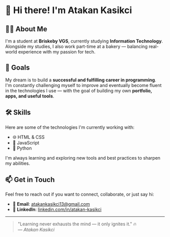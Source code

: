 # 👋 Hi there! I'm Atakan Kasikci

## 👨‍🎓 About Me
I'm a student at **Briskeby VGS**, currently studying **Information Technology**.  
Alongside my studies, I also work part-time at a bakery — balancing real-world experience with my passion for tech.

## 🎯 Goals
My dream is to build a **successful and fulfilling career in programming**.  
I'm constantly challenging myself to improve and eventually become fluent in the technologies I use — with the goal of building my own **portfolio, apps, and useful tools**.

## 🛠️ Skills
Here are some of the technologies I'm currently working with:

- 🌐 HTML & CSS
- 🎨 JavaScript
- 🐍 Python

I'm always learning and exploring new tools and best practices to sharpen my abilities.

## 📫 Get in Touch
Feel free to reach out if you want to connect, collaborate, or just say hi:

- 📧 **Email**: atakankasikci13@gmail.com  
- 💼 **LinkedIn**: [linkedin.com/in/atakan-kasikci](https://www.linkedin.com/in/atakan-kasikci)

---

> "Learning never exhausts the mind — it only ignites it." 🔥  
> — *Atakan Kasikci*
